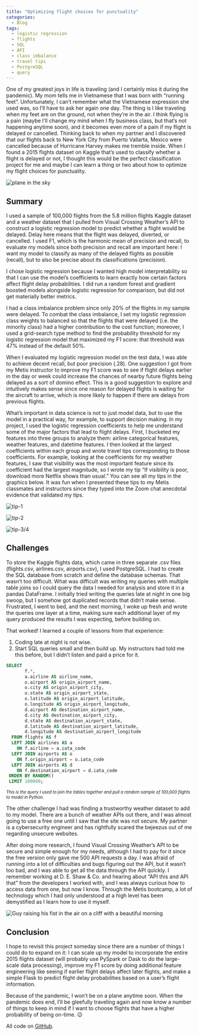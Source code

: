 ```yaml
---
title: "Optimizing flight choices for punctuality"
categories:
  - Blog
tags:
  - logistic regression
  - flights
  - SQL
  - API
  - class imbalance
  - travel tips
  - PostgreSQL
  - query
---
```

One of my greatest joys in life is traveling (and I certainly miss it during the pandemic). My mom tells me in Vietnamese that I was born with “running feet”. Unfortunately, I can’t remember what the Vietnamese expression she used was, so I’ll have to ask her again one day. The thing is I like traveling when my feet are on the ground, not when they’re in the air. I think flying is a pain (maybe I’ll change my mind when I fly business class, but that’s not happening anytime soon), and it becomes even more of a pain if my flight is delayed or cancelled. Thinking back to when my partner and I discovered that our flights back to New York City from Puerto Vallarta, Mexico were cancelled because of Hurricane Harvey makes me tremble inside. When I found a 2015 flights dataset on Kaggle that’s used to classify whether a flight is delayed or not, I thought this would be the perfect classification project for me and maybe I can learn a thing or two about how to optimize my flight choices for punctuality.

![plane in the sky](https://images.unsplash.com/photo-1547382806-7c4a0346ee4f?ixlib=rb-1.2.1&ixid=eyJhcHBfaWQiOjEyMDd9&auto=format&fit=crop&w=1500&q=80)

## Summary
I used a sample of 100,000 flights from the 5.8 million flights Kaggle dataset and a weather dataset that I pulled from Visual Crossing Weather’s API to construct a logistic regression model to predict whether a flight would be delayed. Delay here means that the flight was delayed, diverted, or cancelled. I used F1, which is the harmonic mean of precision and recall, to evaluate my models since both precision and recall are important here: I want my model to classify as many of the delayed flights as possible (recall), but to also be precise about its classifications (precision).

I chose logistic regression because I wanted high model interpretability so that I can use the model’s coefficients to learn exactly how certain factors affect flight delay probabilities. I did run a random forest and gradient boosted models alongside logistic regression for comparison, but did not get materially better metrics.

I had a class imbalance problem since only 20% of the flights in my sample were delayed. To combat the class imbalance, I set my logistic regression class weights to balanced so that the flights that were delayed (i.e. the minority class) had a higher contribution to the cost function; moreover, I used a grid-search type method to find the probability threshold for my logistic regression model that maximized my F1 score: that threshold was 47% instead of the default 50%.

When I evaluated my logistic regression model on the test data, I was able to achieve decent recall, but poor precision (.28). One suggestion I got from my Metis instructor to improve my F1 score was to see if flight delays earlier in the day or week could increase the chances of nearby future flights being delayed as a sort of domino effect. This is a good suggestion to explore and intuitively makes sense since one reason for delayed flights is waiting for the aircraft to arrive, which is more likely to happen if there are delays from previous flights.

What’s important in data science is not to just model data, but to use the model in a practical way, for example, to support decision making. In my project, I used the logistic regression coefficients to help me understand some of the major factors that lead to flight delays. First, I bucketed my features into three groups to analyze them: airline categorical features, weather features, and datetime features. I then looked at the largest coefficients within each group and wrote travel tips corresponding to those coefficients. For example, looking at the coefficients for my weather features, I saw that visibility was the most important feature since its coefficient had the largest magnitude, so I wrote my tip “If visibility is poor, download more Netflix shows than usual.” You can see all my tips in the graphics below. It was fun when I presented these tips to my Metis classmates and instructors since they typed into the Zoom chat anecdotal evidence that validated my tips.

![tip-1](https://user-images.githubusercontent.com/62628676/93727297-90b31180-fb88-11ea-890d-13b7356c9d17.png)

![tip-2](https://user-images.githubusercontent.com/62628676/97218602-46ccd500-179f-11eb-8e5d-6e1b0d766298.png)

![tip-3/4](https://user-images.githubusercontent.com/62628676/97218657-56e4b480-179f-11eb-8c61-24ed09370a91.png)

## Challenges
To store the Kaggle flights data, which came in three separate .csv files (flights.csv, airlines.csv, airports.csv), I used PostgreSQL. I had to create the SQL database from scratch and define the database schemas. That wasn’t too difficult. What was difficult was writing my queries with multiple table joins so I could query the data I needed for analysis and store it in a pandas DataFrame. I initially tried writing the queries late at night in one big swoop, but I somehow got duplicated records that didn’t make sense. Frustrated, I went to bed, and the next morning, I woke up fresh and wrote the queries one layer at a time, making sure each additional layer of my query produced the results I was expecting, before building on.

That worked! I learned a couple of lessons from that experience:

1. Coding late at night is not wise.
2. Start SQL queries small and then build up. My instructors had told me this before, but I didn’t listen and paid a price for it.

```sql
SELECT
       f.*,
       a.airline AS airline_name,
       o.airport AS origin_airport_name,
       o.city AS origin_airport_city,
       o.state AS origin_airport_state,
       o.latitude AS origin_airport_latitude,
       o.longitude AS origin_airport_longitude,
       d.airport AS destination_airport_name,
       d.city AS destination_airport_city,
       d.state AS destination_airport_state,
       d.latitude AS destination_airport_latitude,
       d.longitude AS destination_airport_longitude
  FROM flights AS f
  LEFT JOIN airlines AS a
    ON f.airline = a.iata_code
  LEFT JOIN airports AS o
    ON f.origin_airport = o.iata_code
  LEFT JOIN airports AS d
    ON f.destination_airport = d.iata_code
 ORDER BY RANDOM()
 LIMIT 100000;
```
<span style="font-size: .8em; font-style: italic;">This is the query I used to join the tables together and pull a random sample of 100,000 flights to model in Python.</span>

The other challenge I had was finding a trustworthy weather dataset to add to my model. There are a bunch of weather APIs out there, and I was almost going to use a free one until I saw that the site was not secure. My partner is a cybersecurity engineer and has rightfully scared the bejeezus out of me regarding unsecure websites.

After doing more research, I found Visual Crossing Weather’s API to be secure and simple enough for my needs, although I had to pay for it since the free version only gave me 500 API requests a day. I was afraid of running into a lot of difficulties and bugs figuring out the API, but it wasn’t too bad, and I was able to get all the data through the API quickly. I remember working at D. E. Shaw & Co. and hearing about “API this and API that” from the developers I worked with, and I was always curious how to access data from one, but now I know. Through the Metis bootcamp, a lot of technology which I had only understood at a high level has been demystified as I learn how to use it myself.

![Guy raising his fist in the air on a cliff with a beautiful morning](https://images.unsplash.com/photo-1519834785169-98be25ec3f84?ixlib=rb-1.2.1&ixid=eyJhcHBfaWQiOjEyMDd9&auto=format&fit=crop&w=800&q=80)

## Conclusion
I hope to revisit this project someday since there are a number of things I could do to expand on it: I can scale up my model to incorporate the entire 2015 flights dataset (will probably use PySpark or Dask to do the large-scale data processing), improve my F1 score by doing additional feature engineering like seeing if earlier flight delays affect later flights, and make a simple Flask to predict flight delay probabilities based on a user’s flight information.

Because of the pandemic, I won’t be on a plane anytime soon. When the pandemic does end, I’ll be gleefully traveling again and now know a number of things to keep in mind if I want to choose flights that have a higher probability of being on-time. :wink:

All code on [GitHub](https://github.com/binh748/flight-classification).
